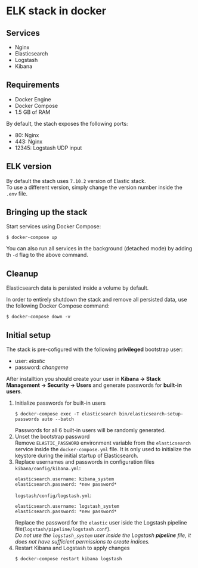 # ELK stack in docker

## Services
- Nginx
- Elasticsearch
- Logstash
- Kibana

## Requirements

- Docker Engine
- Docker Compose
- 1.5 GB of RAM

By default, the stach exposes the following ports:
- 80: Nginx
- 443: Nginx
- 12345: Logstash UDP input

## ELK version

By default the stach uses `7.10.2` version of Elastic stack.<br>
To use a different version, simply change the version number inside the `.env` file.

## Bringing up the stack

Start services using Docker Compose:
```console
$ docker-compose up
```
You can also run all services in the background (detached mode) by adding th `-d` flag to the above command.

## Cleanup

Elasticsearch data is persisted inside a volume by default.

In order to entirely shutdown the stack and remove all persisted data, use the following Docker Compose command:
```console
$ docker-compose down -v
```

## Initial setup

The stack is pre-cofigured with the following **privileged** bootstrap user:
- user: *elastic*
- password: *changeme*

After installtion you should create your user in **Kibana -> Stack Management -> Security -> Users** and generate passwords for **built-in users**.

1. Initialize passwords for built-in users<br>
    ```console
    $ docker-compose exec -T elasticsearch bin/elasticsearch-setup-passwords auto --batch
    ```
    Passwords for all 6 built-in users will be randomly generated.<br>
2. Unset the bootstrap password<br>
    Remove `ELASTIC_PASSWORD` environment variable from the `elasticsearch` service inside the `docker-compose.yml` file. It is only used to initialize the keystore during the initial startup of Elasticsearch.<br>
3. Replace usernames and passwords in configuration files<br>
    `kibana/config/kibana.yml`:
    ```
    elasticsearch.username: kibana_system
    elasticsearch.password: *new password*
    ```
    `logstash/config/logstash.yml`:
    ```
    elasticsearch.username: logstash_system
    elasticsearch.password: *new password*
    ```
    Replace the password for the `elastic` user iside the Logstash pipeline file(`logstash/pipeline/logstash.conf`).<br>
    *Do not use the `logstash_system` user inside the Logstash **pipeline** file, it does not have sufficient permissions to create indices.*<br>
4. Restart Kibana and Logstash to apply changes
    ```console
    $ docker-compose restart kibana logstash
    ```
